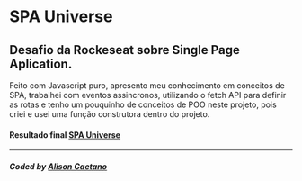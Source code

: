 # SPA Universe

## Desafio da Rockeseat sobre Single Page Aplication.

Feito com Javascript puro, apresento meu conhecimento em conceitos de SPA, trabalhei com eventos assincronos, utilizando o fetch API para definir as rotas e tenho um pouquinho de conceitos de POO neste projeto, pois criei e usei uma função construtora dentro do projeto.

#### Resultado final <a href="https://universe-spa.vercel.app/"> SPA Universe</a>

---

##### Coded by <a href="https://www.linkedin.com/in/alisoncaetano/">Alison Caetano</a>
